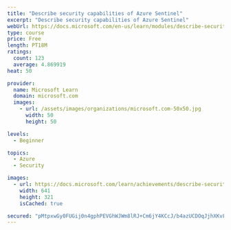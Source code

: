 ```yaml
---
title: "Describe security capabilities of Azure Sentinel"
excerpt: "Describe security capabilities of Azure Sentinel"
webUrl: https://docs.microsoft.com/en-us/learn/modules/describe-security-capabilities-of-azure-sentinel/
type: course
price: Free
length: PT18M
ratings:
  count: 123
  average: 4.869919
heat: 50

provider:
  name: Microsoft Learn
  domain: microsoft.com
  images:
    - url: /assets/images/organizations/microsoft.com-50x50.jpg
      width: 50
      height: 50

levels:
  - Beginner

topics:
  - Azure
  - Security

images:
  - url: https://docs.microsoft.com/learn/achievements/describe-security-capabilities-of-azure-sentinel-social.png
    width: 641
    height: 321
    isCached: true

secured: "pMtpxwGy0FUGij0n4gphPEVGhWJWm8lRJ+Cm6jY4KCcJ/b4azUCDOqJjhXKvFcCaPpcuy8kp8vhRrfUxcRxRWTBX8crMAH1/wcQHjSar1qcAvxoO1qIv/vwLfhTQQTRDT9toeNOQhwt6GdY5rVLNtb/betucyafSmwhOeFJSGsVaE5pNsWQQf50uVV2JU0OwrpVtLluZbTkdme6iGEIsDdOP602Wk58qFg8QNYpWy9Gr4AoMXb+rfck09rzS2wt04/3b651iX8i6WCTiuBCAkVazw3wrxzTe0WrBYB2zqVqcDyzvkuPc0f9lpdO5lcLPzXl8IugJH6HDutFi99ixqAkX1igmS5Ry8n6HdD88qaZpM2QMen8IrHbww9lALaRvXaYh+fLgAq7PV7Hw7JiPdqv4rt+4gaAyCDjFBlbU8Rs=;aGA2taBW3QjU+3dLiUTuXQ=="
---
```


